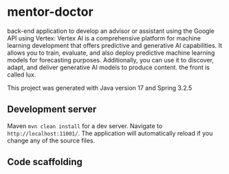 # mentor-doctor

back-end application to develop an advisor or assistant using the Google API using Vertex: Vertex AI is a comprehensive platform for machine learning development that offers predictive and generative AI capabilities. It allows you to train, evaluate, and also deploy predictive machine learning models for forecasting purposes. Additionally, you can use it to discover, adapt, and deliver generative AI models to produce content. the front is called lux.

This project was generated with Java version 17 and Spring 3.2.5

## Development server

Maven `mvn clean install` for a dev server. Navigate to `http://localhost:11001/`. The application will automatically reload if you change any of the source files.

## Code scaffolding


